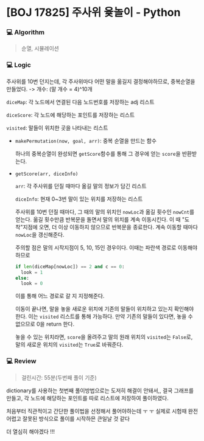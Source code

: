 # [BOJ 17825] 주사위 윷놀이 - Python

### :computer: Algorithm

> 순열, 시뮬레이션



### :computer: Logic

주사위를 10번 던지는데, 각 주사위마다 어떤 말을 옮길지 결정해야하므로, 중복순열을 만들었다. -> 개수: (말 개수 = 4)^10개

`diceMap`: 각 노드에서 연결된 다음 노드번호를 저장하는 adj 리스트

`diceScore`: 각 노드에 해당하는 포인트를 저장하는 리스트

`visited`: 말들이 위치한 곳을 나타내는 리스트



- `makePermutation(now, goal, arr)`: 중복 순열을 만드는 함수

  하나의 중복순열이 완성되면 `getScore`함수를 통해 그 경우에 얻는 `score`을 반환받는다.

- `getScore(arr, diceInfo)`

  `arr`: 각 주사위를 던질 때마다 옮길 말의 정보가 담긴 리스트

  `diceInfo`: 현재 0~3번 말이 있는 위치를 저장하는 리스트

  주사위를 10번 던질 때마다, 그 때의 말의 위치인 `nowLoc`과 옮길 횟수인 `nowCnt`를 얻는다. 옮길 횟수만큼 반복문을 돌면서 말의 위치를 계속 이동시킨다. 이 때 "도착"지점에 오면, 더 이상 이동하지 않으므로 반복문을 종료한다. 계속 이동할 때마다 `nowLoc`을 갱신해준다. 

  주의할 점은 말의 시작지점이 5, 10, 15인 경우이다. 이때는 파란색 경로로 이동해야하므로 

  ```python
  if len(diceMap[nowLoc]) == 2 and c == 0:
  	look = 1
  else:
  	look = 0
  ```

  이를 통해 어느 경로로 갈 지 지정해준다.

  이동이 끝나면, 말을 놓을 새로운 위치에 기존의 말들이 위치하고 있는지 확인해야한다. 이는 `visited` 리스트를 통해 가능하다. 만약 기존의 말들이 있다면, 놓을 수 없으므로 0을 return 한다. 

  놓을 수 있는 위치라면, `score`을 올려주고 말의 원래 위치의 `visited`는 `False`로, 말의 새로운 위치의 `visited`는 `True`로 바꿔준다.



### :computer: Review

> 걸린시간: 55분(두번째 풀이 기준)

dictionary를 사용하는 첫번째 풀이방법으로는 도저히 해결이 안돼서,, 결국 그래프를 만들고, 각 노드에 해당하는 포인트를 따로 리스트에 저장하여 풀이하였다.

처음부터 직관적이고 간단한 풀이법을 선정해서 풀어야하는데 ㅜ ㅜ 실제로 시험때 완전 어렵고 잘못된 방식으로 풀이를 시작하믄 큰일날 것 같다

더 열심히 해야겠다 !!!